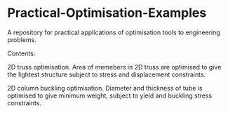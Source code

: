 # Practical-Optimisation-Examples
A repository for practical applications of optimisation tools to engineering problems.

Contents:

2D truss optimisation. Area of memebers in 2D truss are optimised to give the lightest structure subject to stress and displacement constraints.

2D column buckling optimisation. Diameter and thickness of tube is optimised to give minimum weight, subject to yield and buckling stress constraints.
